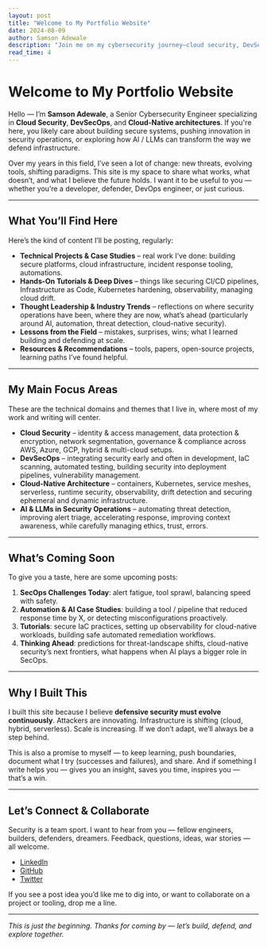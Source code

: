 ```yaml
---
layout: post
title: "Welcome to My Portfolio Website"
date: 2024-08-09
author: Samson Adewale
description: "Join me on my cybersecurity journey—cloud security, DevSecOps, cloud-native engineering, AI in security."
read_time: 4
---
```


# Welcome to My Portfolio Website

Hello — I’m **Samson Adewale**, a Senior Cybersecurity Engineer specializing in **Cloud Security**, **DevSecOps**, and **Cloud-Native architectures**. If you're here, you likely care about building secure systems, pushing innovation in security operations, or exploring how AI / LLMs can transform the way we defend infrastructure.  

Over my years in this field, I’ve seen a lot of change: new threats, evolving tools, shifting paradigms. This site is my space to share what works, what doesn’t, and what I believe the future holds. I want it to be useful to you — whether you’re a developer, defender, DevOps engineer, or just curious.

---

## What You’ll Find Here

Here’s the kind of content I’ll be posting, regularly:

- **Technical Projects & Case Studies** – real work I’ve done: building secure platforms, cloud infrastructure, incident response tooling, automations.  
- **Hands-On Tutorials & Deep Dives** – things like securing CI/CD pipelines, Infrastructure as Code, Kubernetes hardening, observability, managing cloud drift.  
- **Thought Leadership & Industry Trends** – reflections on where security operations have been, where they are now, what’s ahead (particularly around AI, automation, threat detection, cloud-native security).  
- **Lessons from the Field** – mistakes, surprises, wins; what I learned building and defending at scale.  
- **Resources & Recommendations** – tools, papers, open-source projects, learning paths I’ve found helpful.

---

## My Main Focus Areas

These are the technical domains and themes that I live in, where most of my work and writing will center.

- **Cloud Security** – identity & access management, data protection & encryption, network segmentation, governance & compliance across AWS, Azure, GCP, hybrid & multi-cloud setups.  
- **DevSecOps** – integrating security early and often in development, IaC scanning, automated testing, building security into deployment pipelines, vulnerability management.  
- **Cloud-Native Architecture** – containers, Kubernetes, service meshes, serverless, runtime security, observability, drift detection and securing ephemeral and dynamic infrastructure.  
- **AI & LLMs in Security Operations** – automating threat detection, improving alert triage, accelerating response, improving context awareness, while carefully managing ethics, trust, errors.

---

## What’s Coming Soon

To give you a taste, here are some upcoming posts:

1. **SecOps Challenges Today**: alert fatigue, tool sprawl, balancing speed with safety.  
2. **Automation & AI Case Studies**: building a tool / pipeline that reduced response time by X, or detecting misconfigurations proactively.  
3. **Tutorials**: secure IaC practices, setting up observability for cloud-native workloads, building safe automated remediation workflows.  
4. **Thinking Ahead**: predictions for threat-landscape shifts, cloud-native security’s next frontiers, what happens when AI plays a bigger role in SecOps.

---

## Why I Built This

I built this site because I believe **defensive security must evolve continuously**. Attackers are innovating. Infrastructure is shifting (cloud, hybrid, serverless). Scale is increasing. If we don’t adapt, we’ll always be a step behind.  

This is also a promise to myself — to keep learning, push boundaries, document what I try (successes and failures), and share. And if something I write helps you — gives you an insight, saves you time, inspires you — that’s a win.

---

## Let’s Connect & Collaborate

Security is a team sport. I want to hear from you — fellow engineers, builders, defenders, dreamers. Feedback, questions, ideas, war stories — all welcome.

- [LinkedIn](https://linkedin.com/in/samson-adewale)  
- [GitHub](https://github.com/sadewale4)  
- [Twitter](https://twitter.com/sadewale4)  

If you see a post idea you’d like me to dig into, or want to collaborate on a project or tooling, drop me a line.

---

*This is just the beginning. Thanks for coming by — let’s build, defend, and explore together.*  
